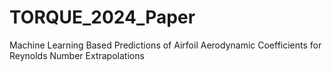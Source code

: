 # TORQUE_2024_Paper
Machine Learning Based Predictions of Airfoil Aerodynamic Coefficients for Reynolds Number Extrapolations
